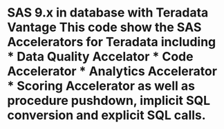 <H1> SAS 9.x in database with Teradata Vantage
This code show the SAS Accelerators for Teradata including
  * Data Quality Accelator
  * Code Accelerator
  * Analytics Accelerator
  * Scoring Accelerator
  as well as procedure pushdown, implicit SQL conversion and explicit SQL calls.
  
  
